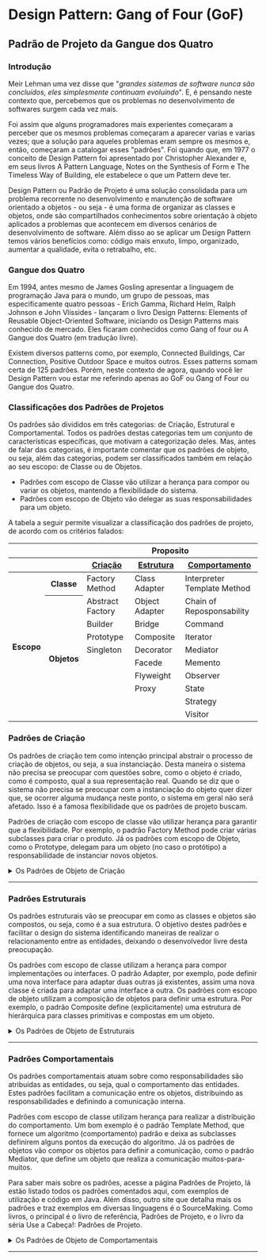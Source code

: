 # Design Pattern: Gang of Four (GoF)
## Padrão de Projeto da Gangue dos Quatro

### Introdução

Meir Lehman uma vez disse que "*grandes sistemas de software nunca são concluídos, eles simplesmente continuam evoluindo*". E, é pensando neste contexto que, percebemos que os problemas no desenvolvimento de softwares surgem cada vez mais.

Foi assim que alguns programadores mais experientes começaram a perceber que os mesmos problemas começaram a aparecer varias e varias vezes; que a solução para aqueles problemas eram sempre os mesmos e, então, começaram a catalogar esses "padrões". Foi quando que, em 1977 o conceito de Design Pattern foi apresentado por Christopher Alexander e, em seus livros A Pattern Language, Notes on the Synthesis of Form e The Timeless Way of Building, ele estabelece o que um Pattern deve ter.

Design Pattern ou Padrão de Projeto é uma solução consolidada para um problema recorrente no desenvolvimento e manutenção de software orientado a objetos - ou seja - é uma forma de organizar as classes e objetos, onde são compartilhados conhecimentos sobre orientação à objeto aplicados a problemas que acontecem em diversos cenários de desenvolvimento de software. Além disso ao se aplicar um Design Pattern temos vários benefícios como: código mais enxuto, limpo, organizado, aumentar a qualidade, evita o retrabalho, etc.


### Gangue dos Quatro

Em 1994, antes mesmo de James Gosling apresentar a linguagem de programação Java para o mundo, um grupo de pessoas, mas especificamente quatro pessoas - Erich Gamma, Richard Helm, Ralph Johnson e John Vlissides - lançaram o livro Design Patterns: Elements of Reusable Object-Oriented Software, iniciando os Design Patterns mais conhecido de mercado. Eles ficaram conhecidos como Gang of four ou A Gangue dos Quatro (em tradução livre).

Existem diversos patterns como, por exemplo, Connected Buildings, Car Connection, Positive Outdoor Space e muitos outros. Esses patterns somam certa de 125 padrões. Porém, neste contexto de agora, quando você ler Design Pattern vou estar me referindo apenas ao GoF ou Gang of Four ou Gangue dos Quatro.


### Classificações dos Padrões de Projetos

Os padrões são divididos em três categorias: de Criação, Estrutural e Comportamental. Todos os padrões destas categorias tem um conjunto de características específicas, que motivam a categorização deles. Mas, antes de falar das categorias, é importante comentar que os padrões de objeto, ou seja, além das categorias, podem ser classificados também em relação ao seu escopo: de Classe ou de Objetos. 

- Padrões com escopo de Classe vão utilizar a herança para compor ou variar os objetos, mantendo a flexibilidade do sistema. 
- Padrões com escopo de Objeto vão delegar as suas responsabilidades para um objeto.

A tabela a seguir permite visualizar a classificação dos padrões de projeto, de acordo com os critérios falados:


<table style="width:100%">
	<thead>
		<tr> 
			<th colspan="2">&nbsp;</th>
			<th colspan="3" align="center">Proposito</th>
		</tr>
		<tr> 
			<th colspan="2">&nbsp;</th>
			<th align="center"><a href="https://github.com/alexandredorea/GoF/tree/master/src/App/1.%20Pattern%20Creational/">Criação</a></th>
			<th align="center"><a href="#">Estrutura</a></th>
			<th align="center"><a href="#">Comportamento</a></th>
		</tr>
	</thead>
	<tbody>
		<tr> 
			<th rowspan="11" align="center">Escopo</th>
			<th align="center">Classe</th>
			<td>Factory Method</td>
			<td>Class Adapter</td>
			<td>Interpreter <br>
				Template Method
			</td>
		</tr>
		<tr>
			<th rowspan="9" align="center">Objetos</th>
			<td>Abstract Factory</td>
			<td>Object Adapter</td>
			<td>Chain of Reposponsability</td>
		</tr>
		<tr>
			<td>Builder</td>
			<td>Bridge</td>
			<td>Command</td>
		</tr>
		<tr>
			<td>Prototype</td>
			<td>Composite</td>
			<td>Iterator</td>
		</tr>
		<tr>
			<td>Singleton</td>
			<td>Decorator</td>
			<td>Mediator</td>
		</tr>
		<tr>
			<td>&nbsp;</td>
			<td>Facede</td>
			<td>Memento</td>
		</tr>
		<tr>
			<td>&nbsp;</td>
			<td>Flyweight</td>
			<td>Observer</td>
		</tr>
		<tr>
			<td>&nbsp;</td>
			<td>Proxy</td>
			<td>State</td>
		</tr>
		<tr>
			<td>&nbsp;</td>
			<td>&nbsp;</td>
			<td>Strategy</td>
		</tr>
		<tr>
			<td>&nbsp;</td>
			<td>&nbsp;</td>
			<td>Visitor</td>
		</tr>
	</tbody>
</table>



### Padrões de Criação

Os padrões de criação tem como intenção principal abstrair o processo de criação de objetos, ou seja, a sua instanciação. Desta maneira o sistema não precisa se preocupar com questões sobre, como o objeto é criado, como é composto, qual a sua representação real. Quando se diz que o sistema não precisa se preocupar com a instanciação do objeto quer dizer que, se ocorrer alguma mudança neste ponto, o sistema em geral não será afetado. Isso é a famosa flexibilidade que os padrões de projeto buscam.

Padrões de criação com escopo de classe vão utilizar herança para garantir que a flexibilidade. Por exemplo, o padrão Factory Method pode criar várias subclasses para criar o produto. Já os padrões com escopo de Objeto, como o Prototype, delegam para um objeto (no caso o protótipo) a responsabilidade de instanciar novos objetos.

<details>
<summary>Os Padrões de Objeto de Criação</summary>

- [x] [**Factory Method**][factory method]
- [ ] [**Abstract Factory**]()
- [ ] [**Builder**]()
- [ ] [**Prototype**]()
- [x] [**Singleton**][singleton]
</details>


[factory method]: <https://github.com/alexandredorea/GoF/tree/master/src/App/1.%20Pattern%20Creational/Class/1.%20Factory%20Method>
[singleton]: <https://github.com/alexandredorea/GoF/tree/master/src/App/1.%20Pattern%20Creational/Object/5.%20Singleton>

--------------

### Padrões Estruturais

Os padrões estruturais vão se preocupar em como as classes e objetos são compostos, ou seja, como é a sua estrutura. O objetivo destes padrões e facilitar o design do sistema identificando maneiras de realizar o relacionamento entre as entidades, deixando o desenvolvedor livre desta preocupação.

Os padrões com escopo de classe utilizam a herança para compor implementações ou interfaces. O padrão Adapter, por exemplo, pode definir uma nova interface para adaptar duas outras já existentes, assim uma nova classe é criada para adaptar uma interface a outra. Os padrões com escopo de objeto utilizam a composição de objetos para definir uma estrutura. Por exemplo, o padrão Composite define (explicitamente) uma estrutura de hierárquica para classes primitivas e compostas em um objeto.

<details>
<summary>Os Padrões de Objeto de Estruturais</summary>

- [ ] Em Contrução
</details>

--------------

### Padrões Comportamentais

Os padrões comportamentais atuam sobre como responsabilidades são atribuídas as entidades, ou seja, qual o comportamento das entidades. Estes padrões facilitam a comunicação entre os objetos, distribuindo as responsabilidades e definindo a comunicação interna.

Padrões com escopo de classe utilizam herança para realizar a distribuição do comportamento. Um bom exemplo é o padrão Template Method, que fornece um algoritmo (comportamento) padrão e deixa as subclasses definirem alguns pontos da execução do algoritmo. Já os padrões de objetos vão compor os objetos para definir a comunicação, como o padrão Mediator, que define um objeto que realiza a comunicação muitos-para-muitos.

Para saber mais sobre os padrões, acesse a página Padrões de Projeto, lá estão listado todos os padrões comentados aqui, com exemplos de utilização e código em Java. Além disso, outro site que detalha mais os padrões e traz exemplos em diversas linguagens é o SourceMaking. Como livros, o principal é o livro de referência, Padrões de Projeto, e o livro da séria Use a Cabeça!: Padrões de Projeto.

<details>
<summary>Os Padrões de Objeto de Comportamentais</summary>

- [ ] Em Contrução
</details>

--------------
